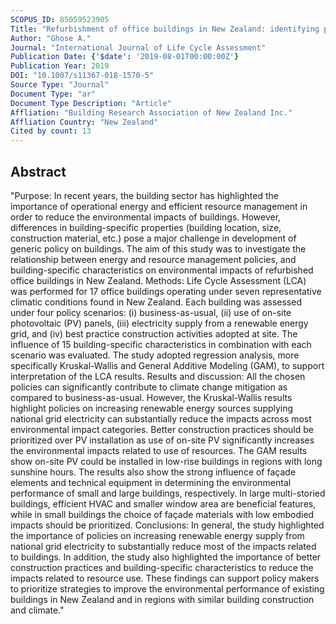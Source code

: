 ```yaml
---
SCOPUS_ID: 85059523905
Title: "Refurbishment of office buildings in New Zealand: identifying priorities for reducing environmental impacts"
Author: "Ghose A."
Journal: "International Journal of Life Cycle Assessment"
Publication Date: {'$date': '2019-08-01T00:00:00Z'}
Publication Year: 2019
DOI: "10.1007/s11367-018-1570-5"
Source Type: "Journal"
Document Type: "ar"
Document Type Description: "Article"
Affliation: "Building Research Association of New Zealand Inc."
Affliation Country: "New Zealand"
Cited by count: 13
---
```


## Abstract
"Purpose: In recent years, the building sector has highlighted the importance of operational energy and efficient resource management in order to reduce the environmental impacts of buildings. However, differences in building-specific properties (building location, size, construction material, etc.) pose a major challenge in development of generic policy on buildings. The aim of this study was to investigate the relationship between energy and resource management policies, and building-specific characteristics on environmental impacts of refurbished office buildings in New Zealand. Methods: Life Cycle Assessment (LCA) was performed for 17 office buildings operating under seven representative climatic conditions found in New Zealand. Each building was assessed under four policy scenarios: (i) business-as-usual, (ii) use of on-site photovoltaic (PV) panels, (iii) electricity supply from a renewable energy grid, and (iv) best practice construction activities adopted at site. The influence of 15 building-specific characteristics in combination with each scenario was evaluated. The study adopted regression analysis, more specifically Kruskal-Wallis and General Additive Modeling (GAM), to support interpretation of the LCA results. Results and discussion: All the chosen policies can significantly contribute to climate change mitigation as compared to business-as-usual. However, the Kruskal-Wallis results highlight policies on increasing renewable energy sources supplying national grid electricity can substantially reduce the impacts across most environmental impact categories. Better construction practices should be prioritized over PV installation as use of on-site PV significantly increases the environmental impacts related to use of resources. The GAM results show on-site PV could be installed in low-rise buildings in regions with long sunshine hours. The results also show the strong influence of façade elements and technical equipment in determining the environmental performance of small and large buildings, respectively. In large multi-storied buildings, efficient HVAC and smaller window area are beneficial features, while in small buildings the choice of façade materials with low embodied impacts should be prioritized. Conclusions: In general, the study highlighted the importance of policies on increasing renewable energy supply from national grid electricity to substantially reduce most of the impacts related to buildings. In addition, the study also highlighted the importance of better construction practices and building-specific characteristics to reduce the impacts related to resource use. These findings can support policy makers to prioritize strategies to improve the environmental performance of existing buildings in New Zealand and in regions with similar building construction and climate."
